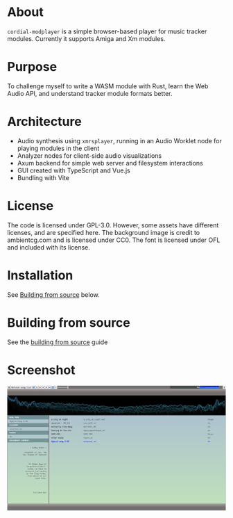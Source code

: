 # About

`cordial-modplayer` is a simple browser-based player for music tracker modules. Currently it supports Amiga and Xm modules.

# Purpose

To challenge myself to write a WASM module with Rust, learn the Web Audio API, and understand tracker module formats better.

# Architecture

- Audio synthesis using `xmrsplayer`, running in an Audio Worklet node for playing modules in the client
- Analyzer nodes for client-side audio visualizations
- Axum backend for simple web server and filesystem interactions
- GUI created with TypeScript and Vue.js
- Bundling with Vite

# License

The code is licensed under GPL-3.0. However, some assets have different licenses, and are specified here. The background image is credit to ambientcg.com and is licensed under CC0. The font is licensed under OFL and included with its license.

# Installation

See [Building from source](#building-from-source) below.

# Building from source

See the [building from source](https://github.com/wysiwys/cordial-modplayer/blob/main/docs/build-from-src.md) guide

# Screenshot 

<p align="center">
<img src="https://github.com/wysiwys/cordial-modplayer/blob/main/screenshot.png"/>
</p>
